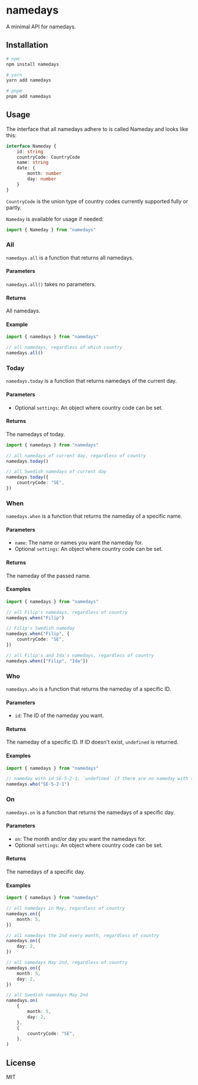 # namedays

A minimal API for namedays.

## Installation

```bash
# npm
npm install namedays

# yarn
yarn add namedays

# pnpm
pnpm add namedays
```

## Usage

The interface that all namedays adhere to is called Nameday and looks like this:

```ts
interface Nameday {
	id: string
	countryCode: CountryCode
	name: string
	date: {
		month: number
		day: number
	}
}
```

`CountryCode` is the union type of country codes currently supported fully or
partly.

`Nameday` is available for usage if needed:

```ts
import { Nameday } from "namedays"
```

### All

`namedays.all` is a function that returns all namedays.

#### Parameters

`namedays.all()` takes no parameters.

#### Returns

All namedays.

#### Example

```ts
import { namedays } from "namedays"

// all namedays, regardless of which country
namedays.all()
```

### Today

`namedays.today` is a function that returns namedays of the current day.

#### Parameters

- Optional `settings`: An object where country code can be set.

#### Returns

The namedays of today.

```ts
import { namedays } from "namedays"

// all namedays of current day, regardless of country
namedays.today()

// all Swedish namedays of current day
namedays.today({
	countryCode: "SE",
})
```

### When

`namedays.when` is a function that returns the nameday of a specific name.

#### Parameters

- `name`: The name or names you want the nameday for.
- Optional `settings`: An object where country code can be set.

#### Returns

The nameday of the passed name.

#### Examples

```ts
import { namedays } from "namedays"

// all Filip's namedays, regardless of country
namedays.when("Filip")

// Filip's Swedish nameday
namedays.when("Filip", {
	countryCode: "SE",
})

// all Filip's and Ida's namedays, regardless of country
namedays.when(["Filip", "Ida"])
```

### Who

`namedays.who` is a function that returns the nameday of a specific ID.

#### Parameters

- `id`: The ID of the nameday you want.

#### Returns

The nameday of a specific ID. If ID doesn't exist, `undefined` is returned.

#### Examples

```ts
import { namedays } from "namedays"

// nameday with id SE-5-2-1, `undefined` if there are no nameday with that id
namedays.who("SE-5-2-1")
```

### On

`namedays.on` is a function that returns the namedays of a specific day.

#### Parameters

- `on`: The month and/or day you want the namedays for.
- Optional `settings`: An object where country code can be set.

#### Returns

The namedays of a specific day.

#### Examples

```ts
import { namedays } from "namedays"

// all namedays in May, regardless of country
namedays.on({
	month: 5,
})

// all namedays the 2nd every month, regardless of country
namedays.on({
	day: 2,
})

// all namedays May 2nd, regardless of country
namedays.on({
	month: 5,
	day: 2,
})

// all Swedish namedays May 2nd
namedays.on(
	{
		month: 5,
		day: 2,
	},
	{
		countryCode: "SE",
	},
)
```

## License

MIT
